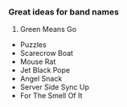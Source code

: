 ### Great ideas for band names

1. Green Means Go
- Puzzles
- Scarecrow Boat
- Mouse Rat
- Jet Black Pope
- Angel Snack
- Server Side Sync Up
- For The Smell Of It
